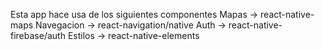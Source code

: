 Esta app hace usa de los siguientes componentes
Mapas -> react-native-maps
Navegacion -> react-navigation/native
Auth -> react-native-firebase/auth
Estilos -> react-native-elements